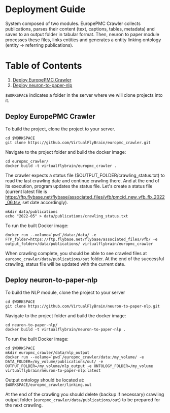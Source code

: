 # Deployment Guide
System composed of two modules. EuropePMC Crawler collects publications, parses their content (text, captions, tables, metadata) and saves to an output folder in tabular format. Then, neuron to paper module processes these files, links entities and generates a entity linking ontology (entity -> referring publications).

# Table of Contents
1. [Deploy EuropePMC Crawler](#deploy-europepmc-crawler)
2. [Deploy neuron-to-paper-nlp](#deploy-neuron-to-paper-nlp)

`$WORKSPACE` indicates a folder in the server where we will clone projects into it.

## Deploy EuropePMC Crawler
To build the project, clone the project to your server.
```
cd $WORKSPACE
git clone https://github.com/VirtualFlyBrain/europmc_crawler.git
```

Navigate to the project folder and build the docker image:
```
cd europmc_crawler/
docker build -t virtualflybrain/europmc_crawler .
```

The crawler expects a status file ($OUTPUT_FOLDER/crawling_status.txt) to read the last crawling date and continue crawling there. And at the end of its execution, program updates the status file. Let's create a status file (current latest file is https://ftp.flybase.net/flybase/associated_files/vfb/pmcid_new_vfb_fb_2022_06.tsv, set date accordingly).
```
mkdir data/publications
echo "2022-05" > data/publications/crawling_status.txt
```

To run the built Docker image:
```
docker run --volume=`pwd`/data:/data/ -e FTP_folder=https://ftp.flybase.net/flybase/associated_files/vfb/ -e output_folder=/data/publications/ virtualflybrain/europmc_crawler
```

When crawling complete, you should be able to see crawled files at `europmc_crawler/data/publications/out` folder. At the end of the successful crawling, status file will be updated with the current date.

## Deploy neuron-to-paper-nlp
To build the NLP module, clone the project to your server

```
cd $WORKSPACE
git clone https://github.com/VirtualFlyBrain/neuron-to-paper-nlp.git
```

Navigate to the project folder and build the docker image:
```
cd neuron-to-paper-nlp/
docker build -t virtualflybrain/neuron-to-paper-nlp .
```

To run the built Docker image:
```
cd $WORKSPACE
mkdir europmc_crawler/data/nlp_output
docker run --volume=`pwd`/europmc_crawler/data:/my_volume/ -e DATA_FOLDER=/my_volume/publications/out/ -e OUTPUT_FOLDER=/my_volume/nlp_output -e ONTOLOGY_FOLDER=/my_volume virtualflybrain/neuron-to-paper-nlp:latest
```

Output ontology should be located at: `$WORKSPACE/europmc_crawler/linking.owl`

At the end of the crawling you should delete (backup if necessary) crawling output folder (`europmc_crawler/data/publications/out`) to be prepared for the next crawling. 
